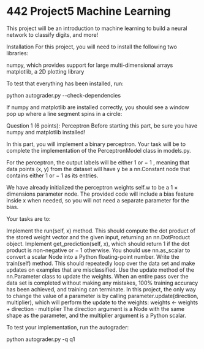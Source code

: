 # 442 Project5 Machine Learning
This project will be an introduction to machine learning to build a neural network to classify digits, and more!

Installation
For this project, you will need to install the following two libraries:

numpy, which provides support for large multi-dimensional arrays 
matplotlib, a 2D plotting library 

To test that everything has been installed, run:

python autograder.py --check-dependencies

If numpy and matplotlib are installed correctly, you should see a window pop up where a line segment spins in a circle:

Question 1 (6 points): Perceptron
Before starting this part, be sure you have numpy and matplotlib installed!

In this part, you will implement a binary perceptron. Your task will be to complete the implementation of the PerceptronModel class in models.py.

For the perceptron, the output labels will be either 
1
 or 
−
1
, meaning that data points (x, y) from the dataset will have y be a nn.Constant node that contains either 
1
 or 
−
1
 as its entries.

We have already initialized the perceptron weights self.w to be a 
1
×
dimensions
 parameter node. The provided code will include a bias feature inside x when needed, so you will not need a separate parameter for the bias.

Your tasks are to:

Implement the run(self, x) method. This should compute the dot product of the stored weight vector and the given input, returning an nn.DotProduct object.
Implement get_prediction(self, x), which should return 
1
 if the dot product is non-negative or 
−
1
 otherwise. You should use nn.as_scalar to convert a scalar Node into a Python floating-point number.
Write the train(self) method. This should repeatedly loop over the data set and make updates on examples that are misclassified. Use the update method of the nn.Parameter class to update the weights. When an entire pass over the data set is completed without making any mistakes, 100% training accuracy has been achieved, and training can terminate.
In this project, the only way to change the value of a parameter is by calling parameter.update(direction, multiplier), which will perform the update to the weights:
weights
←
weights
+
direction
⋅
multiplier
The direction argument is a Node with the same shape as the parameter, and the multiplier argument is a Python scalar.

To test your implementation, run the autograder:

python autograder.py -q q1
